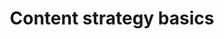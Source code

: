 ---
title: "Content strategy basics"
intro: Ensuring that you have useful and usable content, that is well structured, and easily found is vital to improving the user experience of a website. 
category:
- Content strategy
link: 'https://www.usability.gov/what-and-why/content-strategy.html'
site: Usability.gov
type: Article
---